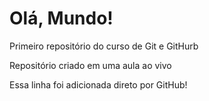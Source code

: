 # Olá, Mundo!
 Primeiro repositório do curso de Git  e GitHurb

Repositório criado em uma aula ao vivo

Essa linha foi adicionada direto por GitHub!

